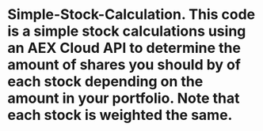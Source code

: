 # Simple-Stock-Calculation. This code is a simple stock calculations using an AEX Cloud API to determine the amount of shares you should by of each stock depending on the amount in your portfolio. Note that each stock is weighted the same. 
